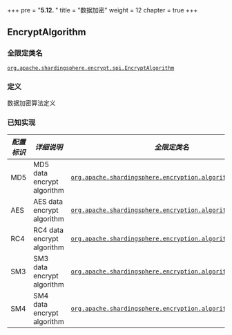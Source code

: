 +++
pre = "<b>5.12. </b>"
title = "数据加密"
weight = 12
chapter = true
+++

## EncryptAlgorithm

### 全限定类名

[`org.apache.shardingsphere.encrypt.spi.EncryptAlgorithm`](https://github.com/apache/shardingsphere/blob/master/shardingsphere-features/shardingsphere-encrypt/shardingsphere-encrypt-api/src/main/java/org/apache/shardingsphere/encrypt/spi/EncryptAlgorithm.java)

### 定义

数据加密算法定义

### 已知实现

| *配置标识* | *详细说明*              | *全限定类名* |
| -------------------- | -------------------------- | ---------------------------- |
| MD5                  | MD5 data encrypt algorithm | [`org.apache.shardingsphere.encryption.algorithm.MD5Encrypt`](https://github.com/apache/shardingsphere/blob/master/shardingsphere-features/shardingsphere-encrypt/shardingsphere-encrypt-core/src/main/java/org/apache/shardingsphere/encrypt/algorithm/MD5EncryptAlgorithm.java) |
| AES                  | AES data encrypt algorithm | [`org.apache.shardingsphere.encryption.algorithm.AESEncrypt`](https://github.com/apache/shardingsphere/blob/master/shardingsphere-features/shardingsphere-encrypt/shardingsphere-encrypt-core/src/main/java/org/apache/shardingsphere/encrypt/algorithm/AESEncryptAlgorithm.java) |
| RC4                  | RC4 data encrypt algorithm | [`org.apache.shardingsphere.encryption.algorithm.RC4Encrypt`](https://github.com/apache/shardingsphere/blob/master/shardingsphere-features/shardingsphere-encrypt/shardingsphere-encrypt-core/src/main/java/org/apache/shardingsphere/encrypt/algorithm/RC4EncryptAlgorithm.java) |
| SM3                  | SM3 data encrypt algorithm | [`org.apache.shardingsphere.encryption.algorithm.SM3Encrypt`](https://github.com/apache/shardingsphere/blob/master/shardingsphere-features/shardingsphere-encrypt/shardingsphere-encrypt-plugin/shardingsphere-encrypt-sm/src/main/java/org/apache/shardingsphere/encrypt/sm/algorithm/SM3EncryptAlgorithm.java) |
| SM4                  | SM4 data encrypt algorithm | [`org.apache.shardingsphere.encryption.algorithm.SM4Encrypt`](https://github.com/apache/shardingsphere/blob/master/shardingsphere-features/shardingsphere-encrypt/shardingsphere-encrypt-plugin/shardingsphere-encrypt-sm/src/main/java/org/apache/shardingsphere/encrypt/sm/algorithm/SM4EncryptAlgorithm.java) |
